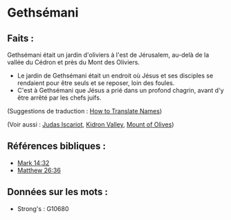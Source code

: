 # Gethsémani

## Faits :

Gethsémani était un jardin d'oliviers à l'est de Jérusalem, au-delà de la vallée du Cédron et près du Mont des Oliviers.

* Le jardin de Gethsémani était un endroit où Jésus et ses disciples se rendaient pour être seuls et se reposer, loin des foules.
* C'est à Gethsémani que Jésus a prié dans un profond chagrin, avant d'y être arrêté par les chefs juifs.

(Suggestions de traduction : [How to Translate Names](rc://en/ta/man/translate/translate-names))

(Voir aussi : [Judas Iscariot](../names/judasiscariot.md), [Kidron Valley](../names/kidronvalley.md), [Mount of Olives](../names/mountofolives.md))

## Références bibliques :

* [Mark 14:32](rc://en/tn/help/mrk/14/32)
* [Matthew 26:36](rc://en/tn/help/mat/26/36)

## Données sur les mots :

* Strong's : G10680
